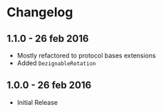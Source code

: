 # Changelog

## 1.1.0 - 26 feb 2016
- Mostly refactored to protocol bases extensions
- Added `DezignableRotation`

## 1.0.0 - 26 feb 2016
- Initial Release
